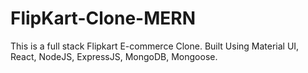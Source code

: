 # FlipKart-Clone-MERN
This is a full stack Flipkart E-commerce Clone.
Built Using Material UI, React, NodeJS, ExpressJS, MongoDB, Mongoose.
